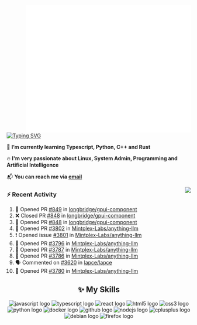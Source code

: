 <img align="right" width="450" src="github-metrics.svg">

[![Typing SVG](https://readme-typing-svg.herokuapp.com?duration=2500&vCenter=true&width=200&height=40&lines=Hello+World+👋)](https://git.io/typing-svg)

🌱 **I’m currently learning Typescript, Python, C++ and Rust**

🔥 **I'm very passionate about Linux, System Admin, Programming and Artificial Intelligence**

📬 **You can reach me via [email](mailto:shixian_sheng-2@protonmail.com)**

<a>
    <img align="right" height=210px src="https://github-readme-stats.vercel.app/api?username=KPCOFGS&theme=tokyonight&show_icons=true&show=prs_merged">
</a>

### ⚡ **Recent Activity**
<!--START_SECTION:activity-->
1. 💪 Opened PR [#849](https://github.com/longbridge/gpui-component/pull/849) in [longbridge/gpui-component](https://github.com/longbridge/gpui-component)
2. ❌ Closed PR [#848](https://github.com/longbridge/gpui-component/pull/848) in [longbridge/gpui-component](https://github.com/longbridge/gpui-component)
3. 💪 Opened PR [#848](https://github.com/longbridge/gpui-component/pull/848) in [longbridge/gpui-component](https://github.com/longbridge/gpui-component)
4. 💪 Opened PR [#3802](https://github.com/Mintplex-Labs/anything-llm/pull/3802) in [Mintplex-Labs/anything-llm](https://github.com/Mintplex-Labs/anything-llm)
5. ❗ Opened issue [#3801](https://github.com/Mintplex-Labs/anything-llm/issues/3801) in [Mintplex-Labs/anything-llm](https://github.com/Mintplex-Labs/anything-llm)
6. 💪 Opened PR [#3796](https://github.com/Mintplex-Labs/anything-llm/pull/3796) in [Mintplex-Labs/anything-llm](https://github.com/Mintplex-Labs/anything-llm)
7. 💪 Opened PR [#3787](https://github.com/Mintplex-Labs/anything-llm/pull/3787) in [Mintplex-Labs/anything-llm](https://github.com/Mintplex-Labs/anything-llm)
8. 💪 Opened PR [#3786](https://github.com/Mintplex-Labs/anything-llm/pull/3786) in [Mintplex-Labs/anything-llm](https://github.com/Mintplex-Labs/anything-llm)
9. 🗣 Commented on [#3620](https://github.com/lapce/lapce/issues/3620#issuecomment-2860864881) in [lapce/lapce](https://github.com/lapce/lapce)
10. 💪 Opened PR [#3780](https://github.com/Mintplex-Labs/anything-llm/pull/3780) in [Mintplex-Labs/anything-llm](https://github.com/Mintplex-Labs/anything-llm)
<!--END_SECTION:activity-->

<div align="center">
    
## ✨ **My Skills**

  <img src="https://cdn.jsdelivr.net/gh/devicons/devicon/icons/javascript/javascript-original.svg" height="30" alt="javascript logo"  />
  <img src="https://cdn.jsdelivr.net/gh/devicons/devicon/icons/typescript/typescript-original.svg" height="30" alt="typescript logo"  />
  <img src="https://cdn.jsdelivr.net/gh/devicons/devicon/icons/react/react-original.svg" height="30" alt="react logo"  />
  <img src="https://cdn.jsdelivr.net/gh/devicons/devicon/icons/html5/html5-original.svg" height="30" alt="html5 logo"  />
  <img src="https://cdn.jsdelivr.net/gh/devicons/devicon/icons/css3/css3-original.svg" height="30" alt="css3 logo"  />
  <img src="https://cdn.jsdelivr.net/gh/devicons/devicon/icons/python/python-original.svg" height="30" alt="python logo"  />
  <img src="https://cdn.jsdelivr.net/gh/devicons/devicon/icons/docker/docker-original.svg" height="30" alt="docker logo"  />
  <img src="https://cdn.jsdelivr.net/gh/devicons/devicon/icons/github/github-original.svg" height="30" alt="github logo"  />
  <img src="https://cdn.jsdelivr.net/gh/devicons/devicon/icons/nodejs/nodejs-original.svg" height="30" alt="nodejs logo"  />
  <img src="https://cdn.jsdelivr.net/gh/devicons/devicon/icons/cplusplus/cplusplus-original.svg" height="30" alt="cplusplus logo"  />
  <img src="https://cdn.jsdelivr.net/gh/devicons/devicon/icons/debian/debian-original.svg" height="30" alt="debian logo"  />
  <img src="https://cdn.jsdelivr.net/gh/devicons/devicon/icons/firefox/firefox-original.svg" height="30" alt="firefox logo"  />
</div>
